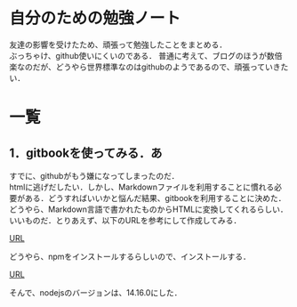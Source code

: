 # 自分のための勉強ノート

友達の影響を受けたため、頑張って勉強したことをまとめる．  
ぶっちゃけ、github使いにくいのである．
普通に考えて、ブログのほうが数倍楽なのだが、どうやら世界標準なのはgithubのようであるので、頑張っていきたい．

# 一覧
## 1．gitbookを使ってみる．あ

すでに、githubがもう嫌になってしまったのだ．  
htmlに逃げだしたい．しかし、Markdownファイルを利用することに慣れる必要がある．どうすればいいかと悩んだ結果、gitbookを利用することに決めた．  
どうやら、Markdown言語で書かれたものからHTMLに変換してくれるらしい．いいものだ．とりあえず、以下のURLを参考にして作成してみる．  

[URL](https://r-ngtm.hatenablog.com/entry/2020/06/18/193235)

どうやら、npmをインストールするらしいので、インストールする．

[URL](https://www.virment.com/how-to-install-nodejs-ubuntu/)

そんで、nodejsのバージョンは、14.16.0にした．





